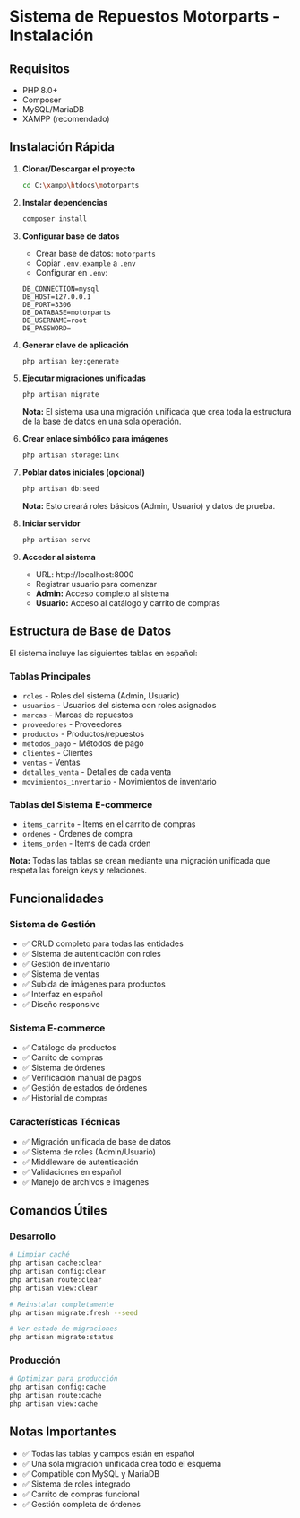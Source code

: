 # Sistema de Repuestos Motorparts - Instalación

## Requisitos
- PHP 8.0+
- Composer
- MySQL/MariaDB
- XAMPP (recomendado)

## Instalación Rápida

1. **Clonar/Descargar el proyecto**
   ```bash
   cd C:\xampp\htdocs\motorparts
   ```

2. **Instalar dependencias**
   ```bash
   composer install
   ```

3. **Configurar base de datos**
   - Crear base de datos: `motorparts`
   - Copiar `.env.example` a `.env`
   - Configurar en `.env`:
   ```
   DB_CONNECTION=mysql
   DB_HOST=127.0.0.1
   DB_PORT=3306
   DB_DATABASE=motorparts
   DB_USERNAME=root
   DB_PASSWORD=
   ```

4. **Generar clave de aplicación**
   ```bash
   php artisan key:generate
   ```

5. **Ejecutar migraciones unificadas**
   ```bash
   php artisan migrate
   ```
   
   **Nota:** El sistema usa una migración unificada que crea toda la estructura de la base de datos en una sola operación.

6. **Crear enlace simbólico para imágenes**
   ```bash
   php artisan storage:link
   ```

7. **Poblar datos iniciales (opcional)**
   ```bash
   php artisan db:seed
   ```
   
   **Nota:** Esto creará roles básicos (Admin, Usuario) y datos de prueba.

8. **Iniciar servidor**
   ```bash
   php artisan serve
   ```

9. **Acceder al sistema**
   - URL: http://localhost:8000
   - Registrar usuario para comenzar
   - **Admin:** Acceso completo al sistema
   - **Usuario:** Acceso al catálogo y carrito de compras

## Estructura de Base de Datos

El sistema incluye las siguientes tablas en español:

### Tablas Principales
- `roles` - Roles del sistema (Admin, Usuario)
- `usuarios` - Usuarios del sistema con roles asignados
- `marcas` - Marcas de repuestos
- `proveedores` - Proveedores
- `productos` - Productos/repuestos
- `metodos_pago` - Métodos de pago
- `clientes` - Clientes
- `ventas` - Ventas
- `detalles_venta` - Detalles de cada venta
- `movimientos_inventario` - Movimientos de inventario

### Tablas del Sistema E-commerce
- `items_carrito` - Items en el carrito de compras
- `ordenes` - Órdenes de compra
- `items_orden` - Items de cada orden

**Nota:** Todas las tablas se crean mediante una migración unificada que respeta las foreign keys y relaciones.

## Funcionalidades

### Sistema de Gestión
- ✅ CRUD completo para todas las entidades
- ✅ Sistema de autenticación con roles
- ✅ Gestión de inventario
- ✅ Sistema de ventas
- ✅ Subida de imágenes para productos
- ✅ Interfaz en español
- ✅ Diseño responsive

### Sistema E-commerce
- ✅ Catálogo de productos
- ✅ Carrito de compras
- ✅ Sistema de órdenes
- ✅ Verificación manual de pagos
- ✅ Gestión de estados de órdenes
- ✅ Historial de compras

### Características Técnicas
- ✅ Migración unificada de base de datos
- ✅ Sistema de roles (Admin/Usuario)
- ✅ Middleware de autenticación
- ✅ Validaciones en español
- ✅ Manejo de archivos e imágenes

## Comandos Útiles

### Desarrollo
```bash
# Limpiar caché
php artisan cache:clear
php artisan config:clear
php artisan route:clear
php artisan view:clear

# Reinstalar completamente
php artisan migrate:fresh --seed

# Ver estado de migraciones
php artisan migrate:status
```

### Producción
```bash
# Optimizar para producción
php artisan config:cache
php artisan route:cache
php artisan view:cache
```

## Notas Importantes
- ✅ Todas las tablas y campos están en español
- ✅ Una sola migración unificada crea todo el esquema
- ✅ Compatible con MySQL y MariaDB
- ✅ Sistema de roles integrado
- ✅ Carrito de compras funcional
- ✅ Gestión completa de órdenes


